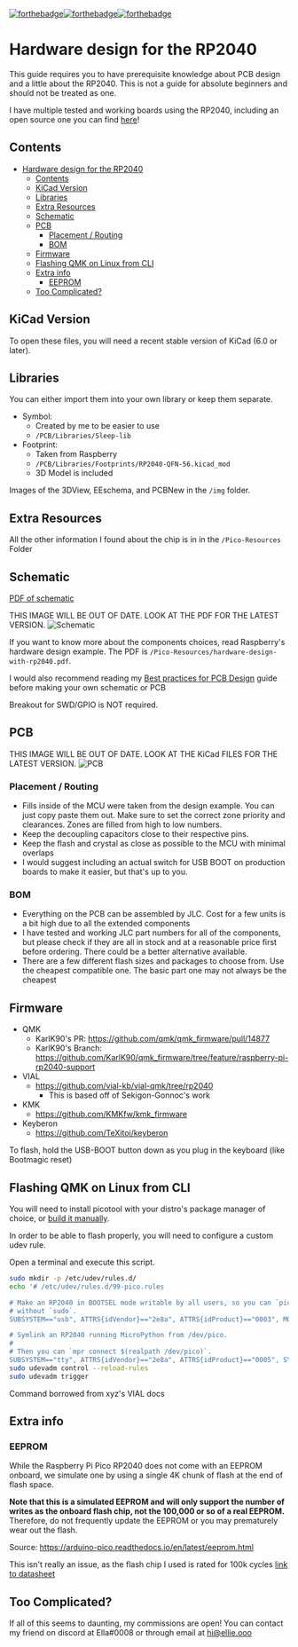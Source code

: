 [![forthebadge](https://forthebadge.com/images/badges/built-with-love.svg)](https://forthebadge.com)[![forthebadge](https://forthebadge.com/images/badges/powered-by-electricity.svg)](https://forthebadge.com)[![forthebadge](https://forthebadge.com/images/badges/reading-6th-grade-level.svg)](https://forthebadge.com)

# Hardware design for the RP2040

This guide requires you to have prerequisite knowledge about PCB design and a little about the RP2040. This is not a guide for absolute beginners and should not be treated as one.

I have multiple tested and working boards using the RP2040, including an open source one you can find [here](https://github.com/Sleepdealr/RPAD)!

## Contents

-   [Hardware design for the RP2040](#hardware-design-for-the-rp2040)
    -   [Contents](#contents)
    -   [KiCad Version](#kicad-version)
    -   [Libraries](#libraries)
    -   [Extra Resources](#extra-resources)
    -   [Schematic](#schematic)
    -   [PCB](#pcb)
        -   [Placement / Routing](#placement--routing)
        -   [BOM](#bom)
    -   [Firmware](#firmware)
    -   [Flashing QMK on Linux from CLI](#flashing-qmk-on-linux-from-cli)
    -   [Extra info](#extra-info)
        -   [EEPROM](#eeprom)
    -   [Too Complicated?](#too-complicated)

## KiCad Version

To open these files, you will need a recent stable version of KiCad (6.0 or later).

## Libraries

You can either import them into your own library or keep them separate.

-   Symbol:
    -   Created by me to be easier to use
    -   `/PCB/Libraries/Sleep-lib`
-   Footprint:
    -   Taken from Raspberry
    -   `/PCB/Libraries/Footprints/RP2040-QFN-56.kicad_mod`
    -   3D Model is included

Images of the 3DView, EEschema, and PCBNew in the `/img` folder.

## Extra Resources

All the other information I found about the chip is in in the `/Pico-Resources` Folder

## Schematic

[PDF of schematic](PCB/RP2040-Guide.pdf)

THIS IMAGE WILL BE OUT OF DATE. LOOK AT THE PDF FOR THE LATEST VERSION.
![Schematic](img/eeschema.png)

If you want to know more about the components choices, read Raspberry's hardware design example.
The PDF is `/Pico-Resources/hardware-design-with-rp2040.pdf`.

I would also recommend reading my [Best practices for PCB Design](https://gist.github.com/Sleepdealr/ab05f5edb82eae9e0393f4d63da55adf) guide before making your own schematic or PCB

Breakout for SWD/GPIO is NOT required.

## PCB

THIS IMAGE WILL BE OUT OF DATE. LOOK AT THE KiCad FILES FOR THE LATEST VERSION.
![PCB](/img/pcbnew.png)

### Placement / Routing

-   Fills inside of the MCU were taken from the design example. You can just copy paste them out. Make sure to set the correct zone priority and clearances. Zones are filled from high to low numbers.
-   Keep the decoupling capacitors close to their respective pins.
-   Keep the flash and crystal as close as possible to the MCU with minimal overlaps
-   I would suggest including an actual switch for USB BOOT on production boards to make it easier, but that's up to you.

### BOM

-   Everything on the PCB can be assembled by JLC. Cost for a few units is a bit high due to all the extended components
-   I have tested and working JLC part numbers for all of the components, but please check if they are all in stock and at a reasonable price first before ordering. There could be a better alternative available.
-   There are a few different flash sizes and packages to choose from. Use the cheapest compatible one. The basic part one may not always be the cheapest

## Firmware

-   QMK
    -   KarlK90's PR: <https://github.com/qmk/qmk_firmware/pull/14877>
    -   KarlK90's Branch: <https://github.com/KarlK90/qmk_firmware/tree/feature/raspberry-pi-rp2040-support>
-   VIAL
    -   <https://github.com/vial-kb/vial-qmk/tree/rp2040>
        -   This is based off of Sekigon-Gonnoc's work
-   KMK
    -   <https://github.com/KMKfw/kmk_firmware>
-   Keyberon
    -   <https://github.com/TeXitoi/keyberon>

To flash, hold the USB-BOOT button down as you plug in the keyboard (like Bootmagic reset)

## Flashing QMK on Linux from CLI

You will need to install picotool with your distro's package manager of choice, or [build it manually](https://github.com/raspberrypi/picotool#building).

In order to be able to flash properly, you will need to configure a custom udev rule.

Open a terminal and execute this script.

```bash
sudo mkdir -p /etc/udev/rules.d/
echo '# /etc/udev/rules.d/99-pico.rules

# Make an RP2040 in BOOTSEL mode writable by all users, so you can `picotool`
# without `sudo`.
SUBSYSTEM=="usb", ATTRS{idVendor}=="2e8a", ATTRS{idProduct}=="0003", MODE="0666"

# Symlink an RP2040 running MicroPython from /dev/pico.
#
# Then you can `mpr connect $(realpath /dev/pico)`.
SUBSYSTEM=="tty", ATTRS{idVendor}=="2e8a", ATTRS{idProduct}=="0005", SYMLINK+="pico"", TAG+="uaccess", TAG+="udev-acl"' | sudo tee /etc/udev/rules.d/99-pico.rules
sudo udevadm control --reload-rules
sudo udevadm trigger
```

Command borrowed from xyz's VIAL docs

## Extra info

### EEPROM

While the Raspberry Pi Pico RP2040 does not come with an EEPROM onboard, we simulate one by using a single 4K chunk of flash at the end of flash space.

**Note that this is a simulated EEPROM and will only support the number of writes as the onboard flash chip, not the 100,000 or so of a real EEPROM.** Therefore, do not frequently update the EEPROM or you may prematurely wear out the flash.

Source: <https://arduino-pico.readthedocs.io/en/latest/eeprom.html>

This isn't really an issue, as the flash chip I used is rated for 100k cycles [link to datasheet](https://www.winbond.com/resource-files/w25q128jv_dtr%20revc%2003272018%20plus.pdf)

## Too Complicated?

If all of this seems to daunting, my commissions are open! You can contact my friend on discord at Ella#0008 or through email at hi@ellie.ooo
